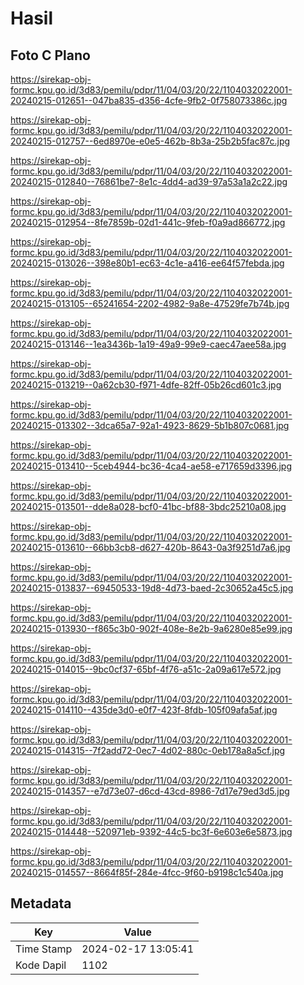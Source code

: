 # Hasil

## Foto C Plano

https://sirekap-obj-formc.kpu.go.id/3d83/pemilu/pdpr/11/04/03/20/22/1104032022001-20240215-012651--047ba835-d356-4cfe-9fb2-0f758073386c.jpg

https://sirekap-obj-formc.kpu.go.id/3d83/pemilu/pdpr/11/04/03/20/22/1104032022001-20240215-012757--6ed8970e-e0e5-462b-8b3a-25b2b5fac87c.jpg

https://sirekap-obj-formc.kpu.go.id/3d83/pemilu/pdpr/11/04/03/20/22/1104032022001-20240215-012840--76861be7-8e1c-4dd4-ad39-97a53a1a2c22.jpg

https://sirekap-obj-formc.kpu.go.id/3d83/pemilu/pdpr/11/04/03/20/22/1104032022001-20240215-012954--8fe7859b-02d1-441c-9feb-f0a9ad866772.jpg

https://sirekap-obj-formc.kpu.go.id/3d83/pemilu/pdpr/11/04/03/20/22/1104032022001-20240215-013026--398e80b1-ec63-4c1e-a416-ee64f57febda.jpg

https://sirekap-obj-formc.kpu.go.id/3d83/pemilu/pdpr/11/04/03/20/22/1104032022001-20240215-013105--65241654-2202-4982-9a8e-47529fe7b74b.jpg

https://sirekap-obj-formc.kpu.go.id/3d83/pemilu/pdpr/11/04/03/20/22/1104032022001-20240215-013146--1ea3436b-1a19-49a9-99e9-caec47aee58a.jpg

https://sirekap-obj-formc.kpu.go.id/3d83/pemilu/pdpr/11/04/03/20/22/1104032022001-20240215-013219--0a62cb30-f971-4dfe-82ff-05b26cd601c3.jpg

https://sirekap-obj-formc.kpu.go.id/3d83/pemilu/pdpr/11/04/03/20/22/1104032022001-20240215-013302--3dca65a7-92a1-4923-8629-5b1b807c0681.jpg

https://sirekap-obj-formc.kpu.go.id/3d83/pemilu/pdpr/11/04/03/20/22/1104032022001-20240215-013410--5ceb4944-bc36-4ca4-ae58-e717659d3396.jpg

https://sirekap-obj-formc.kpu.go.id/3d83/pemilu/pdpr/11/04/03/20/22/1104032022001-20240215-013501--dde8a028-bcf0-41bc-bf88-3bdc25210a08.jpg

https://sirekap-obj-formc.kpu.go.id/3d83/pemilu/pdpr/11/04/03/20/22/1104032022001-20240215-013610--66bb3cb8-d627-420b-8643-0a3f9251d7a6.jpg

https://sirekap-obj-formc.kpu.go.id/3d83/pemilu/pdpr/11/04/03/20/22/1104032022001-20240215-013837--69450533-19d8-4d73-baed-2c30652a45c5.jpg

https://sirekap-obj-formc.kpu.go.id/3d83/pemilu/pdpr/11/04/03/20/22/1104032022001-20240215-013930--f865c3b0-902f-408e-8e2b-9a6280e85e99.jpg

https://sirekap-obj-formc.kpu.go.id/3d83/pemilu/pdpr/11/04/03/20/22/1104032022001-20240215-014015--9bc0cf37-65bf-4f76-a51c-2a09a617e572.jpg

https://sirekap-obj-formc.kpu.go.id/3d83/pemilu/pdpr/11/04/03/20/22/1104032022001-20240215-014110--435de3d0-e0f7-423f-8fdb-105f09afa5af.jpg

https://sirekap-obj-formc.kpu.go.id/3d83/pemilu/pdpr/11/04/03/20/22/1104032022001-20240215-014315--7f2add72-0ec7-4d02-880c-0eb178a8a5cf.jpg

https://sirekap-obj-formc.kpu.go.id/3d83/pemilu/pdpr/11/04/03/20/22/1104032022001-20240215-014357--e7d73e07-d6cd-43cd-8986-7d17e79ed3d5.jpg

https://sirekap-obj-formc.kpu.go.id/3d83/pemilu/pdpr/11/04/03/20/22/1104032022001-20240215-014448--520971eb-9392-44c5-bc3f-6e603e6e5873.jpg

https://sirekap-obj-formc.kpu.go.id/3d83/pemilu/pdpr/11/04/03/20/22/1104032022001-20240215-014557--8664f85f-284e-4fcc-9f60-b9198c1c540a.jpg


## Metadata

| Key        | Value               |
| ---------- | ------------------- |
| Time Stamp | 2024-02-17 13:05:41 |
| Kode Dapil | 1102                |



